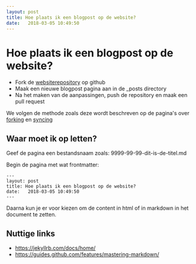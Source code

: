 ```yaml
---
layout: post
title: Hoe plaats ik een blogpost op de website?
date:   2018-03-05 10:49:50
---
```


# Hoe plaats ik een blogpost op de website?

* Fork de [websiterepository](https://github.com/MADspace/MADspace.github.io) op github
* Maak een nieuwe blogpost pagina aan in de _posts directory
* Na het maken van de aanpassingen, push de repository en maak een pull request

We volgen de methode zoals deze wordt beschreven op de pagina's over [forking](https://help.github.com/articles/fork-a-repo/) en [syncing](https://help.github.com/articles/syncing-a-fork/)

## Waar moet ik op letten?

Geef de pagina een bestandsnaam zoals: 9999-99-99-dit-is-de-titel.md

Begin de pagina met wat frontmatter:

    ---
    layout: post
    title: Hoe plaats ik een blogpost op de website?
    date:   2018-03-05 10:49:50
    ---

Daarna kun je er voor kiezen om de content in html of in markdown in het document te zetten.

## Nuttige links
* https://jekyllrb.com/docs/home/
* https://guides.github.com/features/mastering-markdown/
